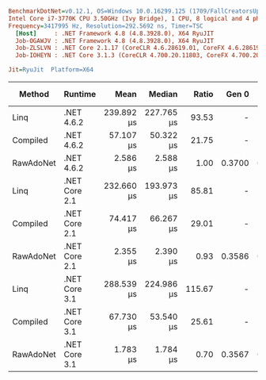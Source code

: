 ``` ini

BenchmarkDotNet=v0.12.1, OS=Windows 10.0.16299.125 (1709/FallCreatorsUpdate/Redstone3)
Intel Core i7-3770K CPU 3.50GHz (Ivy Bridge), 1 CPU, 8 logical and 4 physical cores
Frequency=3417995 Hz, Resolution=292.5692 ns, Timer=TSC
  [Host]     : .NET Framework 4.8 (4.8.3928.0), X64 RyuJIT
  Job-OGAWJV : .NET Framework 4.8 (4.8.3928.0), X64 RyuJIT
  Job-ZLSLVN : .NET Core 2.1.17 (CoreCLR 4.6.28619.01, CoreFX 4.6.28619.01), X64 RyuJIT
  Job-IOHEYN : .NET Core 3.1.3 (CoreCLR 4.700.20.11803, CoreFX 4.700.20.12001), X64 RyuJIT

Jit=RyuJit  Platform=X64  

```
|    Method |       Runtime |       Mean |     Median |  Ratio |  Gen 0 |  Gen 1 | Gen 2 | Allocated |
|---------- |-------------- |-----------:|-----------:|-------:|-------:|-------:|------:|----------:|
|      Linq |    .NET 4.6.2 | 239.892 μs | 227.765 μs |  93.53 |      - |      - |     - |   16384 B |
|  Compiled |    .NET 4.6.2 |  57.107 μs |  50.322 μs |  21.75 |      - |      - |     - |         - |
| RawAdoNet |    .NET 4.6.2 |   2.586 μs |   2.588 μs |   1.00 | 0.3700 | 0.1831 |     - |    1557 B |
|      Linq | .NET Core 2.1 | 232.660 μs | 193.973 μs |  85.81 |      - |      - |     - |    8312 B |
|  Compiled | .NET Core 2.1 |  74.417 μs |  66.267 μs |  29.01 |      - |      - |     - |         - |
| RawAdoNet | .NET Core 2.1 |   2.355 μs |   2.390 μs |   0.93 | 0.3586 | 0.1793 |     - |    1512 B |
|      Linq | .NET Core 3.1 | 288.539 μs | 224.986 μs | 115.67 |      - |      - |     - |         - |
|  Compiled | .NET Core 3.1 |  67.730 μs |  53.540 μs |  25.61 |      - |      - |     - |         - |
| RawAdoNet | .NET Core 3.1 |   1.783 μs |   1.784 μs |   0.70 | 0.3567 | 0.1774 |     - |    1496 B |
